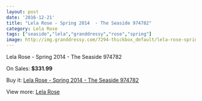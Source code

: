 ```yaml
---
layout: post
date: '2016-12-21'
title: "Lela Rose - Spring 2014  - The Seaside 974782"
category: Lela Rose
tags: ["seaside","lela","granddressy","rose","spring"]
image: http://img.granddressy.com/7294-thickbox_default/lela-rose-spring-2014-the-seaside-974782.jpg
---
```

Lela Rose - Spring 2014  - The Seaside 974782

On Sales: **$331.99**
<a href="https://www.granddressy.com/en/lela-rose/6550-lela-rose-spring-2014-the-seaside-974782.html"><amp-img layout="responsive" width="600" height="600" src="//img.granddressy.com/7294-thickbox_default/lela-rose-spring-2014-the-seaside-974782.jpg" alt="Lela Rose - Spring 2014  - The Seaside 974782 0" /></a>

Buy it: [Lela Rose - Spring 2014  - The Seaside 974782](https://www.granddressy.com/en/lela-rose/6550-lela-rose-spring-2014-the-seaside-974782.html "Lela Rose - Spring 2014  - The Seaside 974782")

View more: [Lela Rose](https://www.granddressy.com/en/186-lela-rose "Lela Rose")